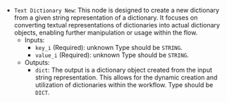 - `Text Dictionary New`: This node is designed to create a new dictionary from a given string representation of a dictionary. It focuses on converting textual representations of dictionaries into actual dictionary objects, enabling further manipulation or usage within the flow.
    - Inputs:
        - `key_i` (Required): unknown Type should be `STRING`.
        - `value_i` (Required): unknown Type should be `STRING`.
    - Outputs:
        - `dict`: The output is a dictionary object created from the input string representation. This allows for the dynamic creation and utilization of dictionaries within the workflow. Type should be `DICT`.
